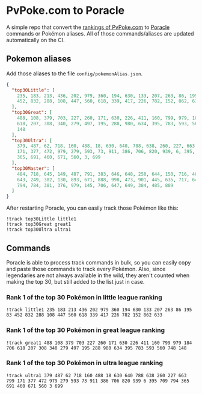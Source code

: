 # PvPoke.com to Poracle
A simple repo that convert the [rankings of PvPoke.com](https://pvpoke.com/rankings/) to [Poracle](https://github.com/KartulUdus/PoracleJS) commands or Pokémon aliases. 
All of those commands/aliases are updated automatically on the CI.

## Pokemon aliases
Add those aliases to the file `config/pokemonAlias.json`. 

<!-- aliases-start -->
```json
{
  "top30Little": [
    235, 183, 213, 436, 202, 979, 360, 194, 630, 133, 207, 263, 86, 195, 83,
    452, 832, 288, 108, 447, 560, 618, 339, 417, 226, 782, 152, 862, 633
  ],
  "top30Great": [
    488, 108, 379, 703, 227, 260, 171, 630, 226, 411, 160, 799, 979, 184, 706,
    618, 207, 308, 340, 279, 497, 195, 288, 980, 634, 395, 783, 593, 560, 748,
    148
  ],
  "top30Ultra": [
    379, 487, 62, 718, 160, 488, 18, 630, 640, 788, 638, 260, 227, 663, 799,
    171, 377, 472, 979, 279, 593, 73, 911, 386, 706, 820, 939, 6, 395, 709, 794,
    365, 691, 460, 671, 560, 3, 699
  ],
  "top30Master": [
    484, 718, 645, 149, 487, 791, 383, 646, 648, 250, 644, 150, 716, 483, 713,
    643, 249, 382, 130, 893, 671, 888, 998, 473, 901, 445, 635, 717, 640, 809,
    794, 784, 381, 376, 979, 145, 706, 647, 649, 384, 485, 889
  ]
}
```
<!-- aliases-end -->

After restarting Poracle, you can easily track those Pokémon like this:
```shell
!track top30Little little1
!track top30Great great1
!track top30Ultra ultra1
```

## Commands
Poracle is able to process track commands in bulk, so you can easily copy and paste those commands to track every Pokémon. 
Also, since legendaries are not always available in the wild, they aren't counted when making the top 30, but still added to the list just in case.

### Rank 1 of the top 30 Pokémon in little league ranking
<!-- top30little-start -->
```
!track little1 235 183 213 436 202 979 360 194 630 133 207 263 86 195 83 452 832 288 108 447 560 618 339 417 226 782 152 862 633
```
<!-- top30little-end -->

### Rank 1 of the top 30 Pokémon in great league ranking
<!-- top30great-start -->
```
!track great1 488 108 379 703 227 260 171 630 226 411 160 799 979 184 706 618 207 308 340 279 497 195 288 980 634 395 783 593 560 748 148
```
<!-- top30great-end -->

### Rank 1 of the top 30 Pokémon in ultra league ranking
<!-- top30ultra-start -->
```
!track ultra1 379 487 62 718 160 488 18 630 640 788 638 260 227 663 799 171 377 472 979 279 593 73 911 386 706 820 939 6 395 709 794 365 691 460 671 560 3 699
```
<!-- top30ultra-end -->
